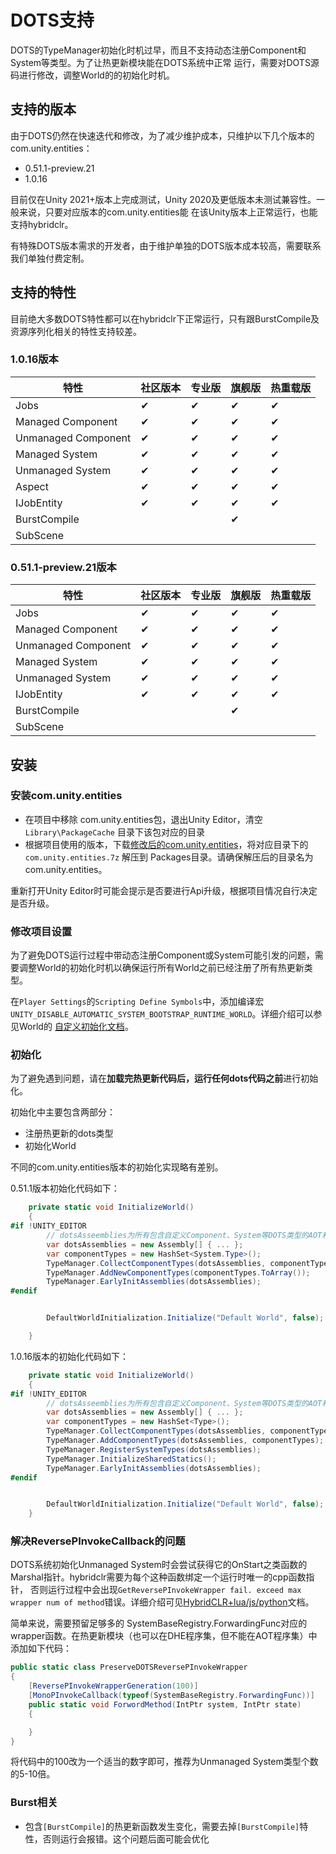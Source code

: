 # DOTS支持

DOTS的TypeManager初始化时机过早，而且不支持动态注册Component和System等类型。为了让热更新模块能在DOTS系统中正常
运行，需要对DOTS源码进行修改，调整World的的初始化时机。

## 支持的版本

由于DOTS仍然在快速迭代和修改，为了减少维护成本，只维护以下几个版本的com.unity.entities：

- 0.51.1-preview.21
- 1.0.16

目前仅在Unity 2021+版本上完成测试，Unity 2020及更低版本未测试兼容性。一般来说，只要对应版本的com.unity.entities能
在该Unity版本上正常运行，也能支持hybridclr。

有特殊DOTS版本需求的开发者，由于维护单独的DOTS版本成本较高，需要联系我们单独付费定制。


## 支持的特性

目前绝大多数DOTS特性都可以在hybridclr下正常运行，只有跟BurstCompile及资源序列化相关的特性支持较差。

### 1.0.16版本

|特性|社区版本|专业版|旗舰版|热重载版|
|-|-|-|-|-|
|Jobs|✔|✔|✔|✔|
|Managed Component|✔|✔|✔|✔|
|Unmanaged Component|✔|✔|✔|✔|
|Managed System|✔|✔|✔|✔|
|Unmanaged System|✔|✔|✔|✔|
|Aspect|✔|✔|✔|✔|
|IJobEntity|✔|✔|✔|✔|
|BurstCompile|||✔||
|SubScene|||||

### 0.51.1-preview.21版本

|特性|社区版本|专业版|旗舰版|热重载版|
|-|-|-|-|-|
|Jobs|✔|✔|✔|✔|
|Managed Component|✔|✔|✔|✔|
|Unmanaged Component|✔|✔|✔|✔|
|Managed System|✔|✔|✔|✔|
|Unmanaged System|✔|✔|✔|✔|
|IJobEntity|✔|✔|✔|✔|
|BurstCompile|||✔||
|SubScene|||||

## 安装

### 安装com.unity.entities

- 在项目中移除 com.unity.entities包，退出Unity Editor，清空 `Library\PackageCache` 目录下该包对应的目录
- 根据项目使用的版本，下载[修改后的com.unity.entities](https://code-philosophy.feishu.cn/file/NH0cbaeneozfd8xdbvmcLNvfn2d)，将对应目录下的`com.unity.entities.7z` 解压到 Packages目录。请确保解压后的目录名为com.unity.entities。

重新打开Unity Editor时可能会提示是否要进行Api升级，根据项目情况自行决定是否升级。

### 修改项目设置

为了避免DOTS运行过程中带动态注册Component或System可能引发的问题，需要调整World的初始化时机以确保运行所有World之前已经注册了所有热更新类型。

在`Player Settings`的`Scripting Define Symbols`中，添加编译宏 `UNITY_DISABLE_AUTOMATIC_SYSTEM_BOOTSTRAP_RUNTIME_WORLD`。详细介绍可以参见World的
[自定义初始化文档](https://docs.unity3d.com/Packages/com.unity.entities@0.51/manual/world.html)。

### 初始化

为了避免遇到问题，请在**加载完热更新代码后，运行任何dots代码之前**进行初始化。

初始化中主要包含两部分：

- 注册热更新的dots类型
- 初始化World

不同的com.unity.entities版本的初始化实现略有差别。

0.51.1版本初始化代码如下：

```csharp
    private static void InitializeWorld()
    {
#if !UNITY_EDITOR
        // dotsAsseemblies为所有包含自定义Component、System等DOTS类型的AOT和热更新程序集
        var dotsAssemblies = new Assembly[] { ... };
        var componentTypes = new HashSet<System.Type>();
        TypeManager.CollectComponentTypes(dotsAssemblies, componentTypes);
        TypeManager.AddNewComponentTypes(componentTypes.ToArray());
        TypeManager.EarlyInitAssemblies(dotsAssemblies);
#endif


        DefaultWorldInitialization.Initialize("Default World", false);

    }
```

1.0.16版本的初始化代码如下：

```csharp
    private static void InitializeWorld()
    {
#if !UNITY_EDITOR
        // dotsAsseemblies为所有包含自定义Component、System等DOTS类型的AOT和热更新程序集
        var dotsAssemblies = new Assembly[] { ... };
        var componentTypes = new HashSet<Type>();
        TypeManager.CollectComponentTypes(dotsAssemblies, componentTypes);
        TypeManager.AddComponentTypes(dotsAssemblies, componentTypes);
        TypeManager.RegisterSystemTypes(dotsAssemblies);
        TypeManager.InitializeSharedStatics();
        TypeManager.EarlyInitAssemblies(dotsAssemblies);
#endif


        DefaultWorldInitialization.Initialize("Default World", false);
    }
```

### 解决ReversePInvokeCallback的问题

DOTS系统初始化Unmanaged System时会尝试获得它的OnStart之类函数的Marshal指针。hybridclr需要为每个这种函数绑定一个运行时唯一的cpp函数指针，
否则运行过程中会出现`GetReversePInvokeWrapper fail. exceed max wrapper num of method`错误。详细介绍可见[HybridCLR+lua/js/python](https://www.hybridclr.cn/docs/basic/workwithscriptlanguage)文档。

简单来说，需要预留足够多的 SystemBaseRegistry.ForwardingFunc对应的 wrapper函数。在热更新模块（也可以在DHE程序集，但不能在AOT程序集）中添加如下代码：

```csharp
public static class PreserveDOTSReversePInvokeWrapper
{
    [ReversePInvokeWrapperGeneration(100)]
    [MonoPInvokeCallback(typeof(SystemBaseRegistry.ForwardingFunc))]
    public static void ForwordMethod(IntPtr system, IntPtr state)
    {

    }
}


```

将代码中的100改为一个适当的数字即可，推荐为Unmanaged System类型个数的5-10倍。


### Burst相关

- 包含`[BurstCompile]`的热更新函数发生变化，需要去掉`[BurstCompile]`特性，否则运行会报错。这个问题后面可能会优化
